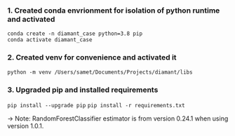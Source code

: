 ### 1. Created conda envrionment for isolation of python runtime and activated
   ```conda create -n diamant_case python=3.8 pip ``` </br>
   ```conda activate diamant_case```
### 2. Created venv for convenience and activated it
   ```python -m venv /Users/samet/Documents/Projects/diamant/libs```
### 3. Upgraded pip and installed requirements
   ```pip install --upgrade pip```
   ```pip install -r requirements.txt```

-> Note: RandomForestClassifier estimator is from version 0.24.1 when using version 1.0.1.
